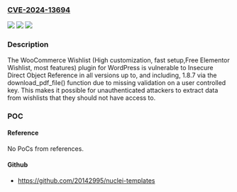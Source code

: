 ### [CVE-2024-13694](https://cve.mitre.org/cgi-bin/cvename.cgi?name=CVE-2024-13694)
![](https://img.shields.io/static/v1?label=Product&message=WooCommerce%20Wishlist%20(High%20customization%2C%20fast%20setup%2CFree%20Elementor%20Wishlist%2C%20most%20features)&color=blue)
![](https://img.shields.io/static/v1?label=Version&message=*%3C%3D%201.8.7%20&color=brighgreen)
![](https://img.shields.io/static/v1?label=Vulnerability&message=CWE-285%20Improper%20Authorization&color=brighgreen)

### Description

The WooCommerce Wishlist (High customization, fast setup,Free Elementor Wishlist, most features) plugin for WordPress is vulnerable to Insecure Direct Object Reference in all versions up to, and including, 1.8.7 via the download_pdf_file() function due to missing validation on a user controlled key. This makes it possible for unauthenticated attackers to extract data from wishlists that they should not have access to.

### POC

#### Reference
No PoCs from references.

#### Github
- https://github.com/20142995/nuclei-templates

